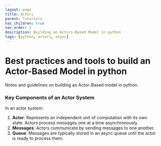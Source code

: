 ```yaml
---
layout: page
title: Actors
parent: Tutorials
has_children: true
nav_order: 2
description: Building an Actors-Based Model in python
tags: [python, actors, async]
---
```


# Best practices and tools to build an Actor-Based Model in python

Notes and guidelines on building an Actor-Based model in python.


### Key Components of an Actor System

In an actor system:
1. **Actor**: Represents an independent unit of computation with its own state. Actors process messages one at a time asynchronously.
2. **Messages**: Actors communicate by sending messages to one another.
3. **Queue**: Messages are typically stored in an async queue until the actor is ready to process them.